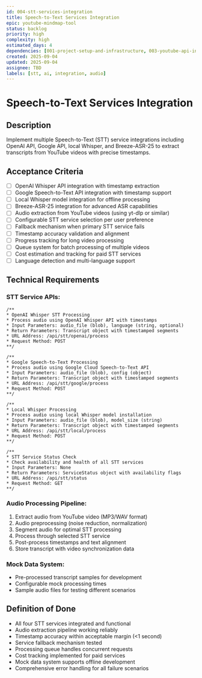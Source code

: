 ```yaml
---
id: 004-stt-services-integration
title: Speech-to-Text Services Integration
epic: youtube-mindmap-tool
status: backlog
priority: high
complexity: high
estimated_days: 4
dependencies: [001-project-setup-and-infrastructure, 003-youtube-api-integration]
created: 2025-09-04
updated: 2025-09-04
assignee: TBD
labels: [stt, ai, integration, audio]
---
```


# Speech-to-Text Services Integration

## Description
Implement multiple Speech-to-Text (STT) service integrations including OpenAI API, Google API, local Whisper, and Breeze-ASR-25 to extract transcripts from YouTube videos with precise timestamps.

## Acceptance Criteria
- [ ] OpenAI Whisper API integration with timestamp extraction
- [ ] Google Speech-to-Text API integration with timestamp support
- [ ] Local Whisper model integration for offline processing
- [ ] Breeze-ASR-25 integration for advanced ASR capabilities
- [ ] Audio extraction from YouTube videos (using yt-dlp or similar)
- [ ] Configurable STT service selection per user preference
- [ ] Fallback mechanism when primary STT service fails
- [ ] Timestamp accuracy validation and alignment
- [ ] Progress tracking for long video processing
- [ ] Queue system for batch processing of multiple videos
- [ ] Cost estimation and tracking for paid STT services
- [ ] Language detection and multi-language support

## Technical Requirements

### STT Service APIs:
```
/**
* OpenAI Whisper STT Processing
* Process audio using OpenAI Whisper API with timestamps
* Input Parameters: audio_file (blob), language (string, optional)
* Return Parameters: Transcript object with timestamped segments
* URL Address: /api/stt/openai/process
* Request Method: POST
**/

/**
* Google Speech-to-Text Processing
* Process audio using Google Cloud Speech-to-Text API
* Input Parameters: audio_file (blob), config (object)
* Return Parameters: Transcript object with timestamped segments  
* URL Address: /api/stt/google/process
* Request Method: POST
**/

/**
* Local Whisper Processing
* Process audio using local Whisper model installation
* Input Parameters: audio_file (blob), model_size (string)
* Return Parameters: Transcript object with timestamped segments
* URL Address: /api/stt/local/process
* Request Method: POST
**/

/**
* STT Service Status Check
* Check availability and health of all STT services
* Input Parameters: None
* Return Parameters: ServiceStatus object with availability flags
* URL Address: /api/stt/status
* Request Method: GET
**/
```

### Audio Processing Pipeline:
1. Extract audio from YouTube video (MP3/WAV format)
2. Audio preprocessing (noise reduction, normalization)
3. Segment audio for optimal STT processing
4. Process through selected STT service
5. Post-process timestamps and text alignment
6. Store transcript with video synchronization data

### Mock Data System:
- Pre-processed transcript samples for development
- Configurable mock processing times
- Sample audio files for testing different scenarios

## Definition of Done
- All four STT services integrated and functional
- Audio extraction pipeline working reliably
- Timestamp accuracy within acceptable margin (<1 second)
- Service fallback mechanism tested
- Processing queue handles concurrent requests
- Cost tracking implemented for paid services
- Mock data system supports offline development
- Comprehensive error handling for all failure scenarios
